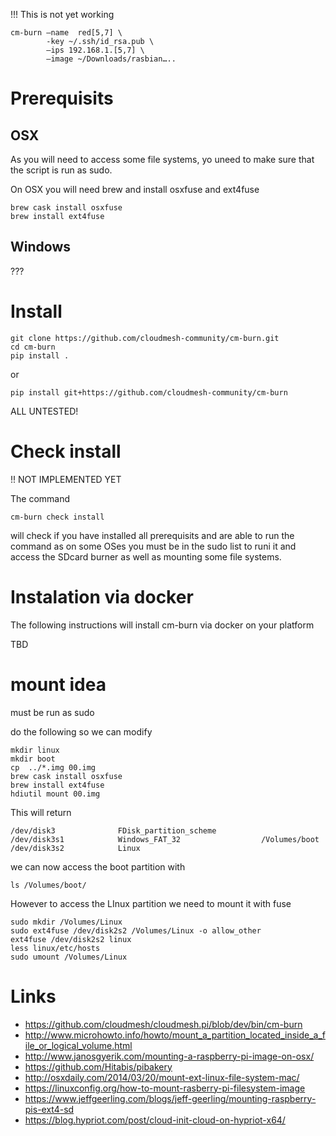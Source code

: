 
!!! This is not yet working

```
cm-burn —name  red[5,7] \
        -key ~/.ssh/id_rsa.pub \
        —ips 192.168.1.[5,7] \
        —image ~/Downloads/rasbian…..
```

# Prerequisits

## OSX 

As you will need to access some file systems, yo uneed to make sure that the script is run as sudo.

On OSX you will need brew and install osxfuse and ext4fuse

```
brew cask install osxfuse
brew install ext4fuse
```
## Windows

???

# Install

```
git clone https://github.com/cloudmesh-community/cm-burn.git
cd cm-burn
pip install .
```
or

```
pip install git+https://github.com/cloudmesh-community/cm-burn
```

ALL UNTESTED!

# Check install

!! NOT IMPLEMENTED YET

The command

```cm-burn check install```

will check if you have installed all prerequisits and are able to run the command as on some OSes you must be in the sudo list to runi it and access the SDcard burner as well as mounting some file systems.


# Instalation via docker

The following instructions will install cm-burn via docker on your platform

TBD

# mount idea

must be run as sudo 

do the following so we can modify

```
mkdir linux
mkdir boot
cp  ../*.img 00.img
brew cask install osxfuse
brew install ext4fuse
hdiutil mount 00.img 
```

This will return 
```
/dev/disk3          	FDisk_partition_scheme         	
/dev/disk3s1        	Windows_FAT_32                 	/Volumes/boot
/dev/disk3s2        	Linux          
```

we can now access the boot partition with 

```
ls /Volumes/boot/
```

However to access the LInux partition we need to mount it with fuse

```
sudo mkdir /Volumes/Linux
sudo ext4fuse /dev/disk2s2 /Volumes/Linux -o allow_other
ext4fuse /dev/disk2s2 linux
less linux/etc/hosts
sudo umount /Volumes/Linux 

```




# Links

* https://github.com/cloudmesh/cloudmesh.pi/blob/dev/bin/cm-burn
* http://www.microhowto.info/howto/mount_a_partition_located_inside_a_file_or_logical_volume.html
* http://www.janosgyerik.com/mounting-a-raspberry-pi-image-on-osx/
* https://github.com/Hitabis/pibakery
* http://osxdaily.com/2014/03/20/mount-ext-linux-file-system-mac/
* https://linuxconfig.org/how-to-mount-rasberry-pi-filesystem-image
* https://www.jeffgeerling.com/blogs/jeff-geerling/mounting-raspberry-pis-ext4-sd
* https://blog.hypriot.com/post/cloud-init-cloud-on-hypriot-x64/
